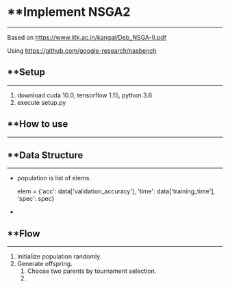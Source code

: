 # **Implement NSGA2
---
Based on <https://www.iitk.ac.in/kangal/Deb_NSGA-II.pdf>

Using <https://github.com/google-research/nasbench>

## **Setup
---
1. download cuda 10.0, tensorflow 1.15, python 3.6
2. execute setup.py

## **How to use
---


## **Data Structure
---
* population is list of elems.
  
  elem = {'acc': data['validation_accuracy'], 'time': data['training_time'], 'spec': spec}

* 

## **Flow
---
1. Initialize population randomly.
2. Generate offspring.
    1. Choose two parents by tournament selection.
    2. 
    
